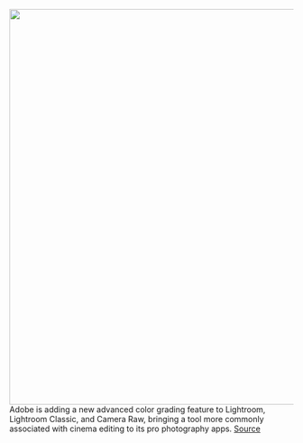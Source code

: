 <img src='https://cdn.vox-cdn.com/thumbor/MGxUbMTplUfOjSAe6yX5ZZQc5Fs=/0x0:1695x1130/1200x0/filters:focal(0x0:1695x1130):no_upscale()/cdn.vox-cdn.com/uploads/chorus_asset/file/21920365/Screen_Shot_2020_09_29_at_15.13.53.png' width='700px' /><br/>
Adobe is adding a new advanced color grading feature to Lightroom, Lightroom Classic, and Camera Raw, bringing a tool more commonly associated with cinema editing to its pro photography apps.
<a href='https://www.theverge.com/2020/9/29/21493045/adobe-lightroom-advanced-color-grading-announced'> Source <a/>